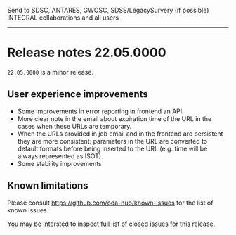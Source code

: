 Send to SDSC, ANTARES, GWOSC, SDSS/LegacySurvery (if possible) INTEGRAL collaborations and all users

----

# Release notes 22.05.0000

`22.05.0000` is a minor release. 

## User experience improvements


* Some improvements in error reporting in frontend an API.
* More clear note in the email about expiration time of the URL in the cases when these URLs are temporary.
* When the URLs provided in job email and in the frontend are persistent they are more consistent: parameters in the URL are converted to default formats before being inserted to the URL (e.g. time will be always represented as ISOT).
* Some stability improvements

## Known limitations

Please consult https://github.com/oda-hub/known-issues for the list of known issues.

You may be intersted to inspect [full list of closed issues](https://github.com/issues?q=org%3Aoda-hub+milestone%3Av21.10.0003) for this release.
